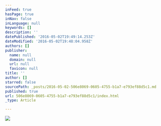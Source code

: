 ```yaml
---
inFeed: true
hasPage: true
inNav: false
inLanguage: null
keywords: []
description: ''
datePublished: '2016-05-02T19:49:14.253Z'
dateModified: '2016-05-02T19:48:04.958Z'
authors: []
publisher:
  name: null
  domain: null
  url: null
  favicon: null
title: ''
author: []
starred: false
sourcePath: _posts/2016-05-02-506e8069-0605-4755-b1a7-e793ef88d5c1.md
published: true
url: 506e8069-0605-4755-b1a7-e793ef88d5c1/index.html
_type: Article

---
```

![](https://the-grid-user-content.s3-us-west-2.amazonaws.com/48026b64-9ed0-415a-9ded-e10251872d43.jpg)